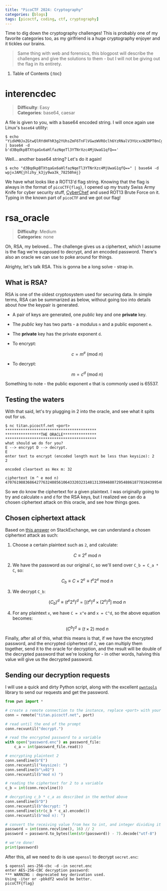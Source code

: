 ```yaml
---
title: "PicoCTF 2024: Cryptography"
categories: [blogs]
tags: [picoctf, coding, ctf, cryptography]
---
```


Time to dig down the cryptography challenges! This is probably one of my favorite categories too, as my girlfriend is a huge cryptography enjoyer and it tickles our brains.

> Same thing with web and forensics, this blogpost will describe the challenges and give the solutions to them - but I will not be giving out the flag in its entirety.

1. Table of Contents
{:toc}

# interencdec

> **Difficulty**: Easy \
> **Categories**: base64, caesar

A file is given to you, with a base64 encoded string. I will once again use Linux's `base64` utility:

```
$ echo "YidkM0JxZGtwQlRYdHFhR3g2YUhsZmF6TnFlVGwzWVROclh6YzRNalV3YUcxcWZRPT0nCg==" | base64 -d
b'd3BqdkpBTXtqaGx6aHlfazNqeTl3YTNrXzc4MjUwaG1qfQ=='
```

Well... another base64 string? Let's do it again!

```
$ echo "d3BqdkpBTXtqaGx6aHlfazNqeTl3YTNrXzc4MjUwaG1qfQ==" | base64 -d
wpjvJAM{jhlzhy_k3jy9wa3k_78250hmj}
```

We have what looks like a ROT13'd flag string. Knowing that the flag is always in the format of `picoCTF{flag}`, I opened up my trusty Swiss Army Knife for cyber security stuff, [CyberChef](https://gchq.github.io/CyberChef/) and used ROT13 Brute Force on it. Typing in the known part of `picoCTF` and we got our flag!

# rsa_oracle

> **Difficulty**: Medium \
> **Categories**: none

Oh, RSA, my beloved... The challenge gives us a ciphertext, which I assume is the flag we're supposed to decrypt, and an encoded password. There's also an oracle we can use to poke around for things.

Alrighty, let's talk RSA. This is gonna be a long solve - strap in.

## What is RSA?

RSA is one of the oldest cryptosystem used for securing data. In simple terms, RSA can be summarized as below, without going too into details about *how* the keypair is generated.

- A pair of keys are generated, one *public* key and one **private** key.
- The *public* key has two parts - a modulus `n` and a public exponent `e`.
- The **private** key has the private exponent `d`.
- To encrypt:

    $$c = m^e \ (\text{mod}\ n)$$

- To decrypt:

    $$m = c^d \ (\text{mod}\ n)$$

Something to note - the public exponent `e` that is commonly used is 65537.

## Testing the waters

With that said, let's try plugging in 2 into the oracle, and see what it spits out for us.

```
$ nc titan.picoctf.net <port>
*****************************************
****************THE ORACLE***************
*****************************************
what should we do for you?
E --> encrypt D --> decrypt.
E
enter text to encrypt (encoded length must be less than keysize): 2
2

encoded cleartext as Hex m: 32

ciphertext (m ^ e mod n) 4707619883686427763240856106433203231481313994680729548861877810439954027216515481620077982254465432294427487895036699854948548980054737181231034760249505
```

So we do know the ciphertext for a given plaintext. I was originally going to try and calculate `n` and `d` for the RSA keys, but I realized we can do a chosen ciphertext attack on this oracle, and see how things goes.

## Chosen ciphertext attack

Based on [this answer](https://crypto.stackexchange.com/a/2331) on StackExchange, we can understand a chosen ciphertext attack as such:

1. Choose a certain plaintext such as `2`, and calculate:

    $$C \equiv 2^e \ \text{mod} \ n$$

2. We have the password as our original `C`, so we'll send over `C_b = C_a * C`, so:

    $$C_b \equiv C \times 2^e \equiv t^e 2^e \ \text{mod} \ n$$

3. We decrypt `C_b`:

    $$(C_b)^d \equiv (t^e 2^e)^d = [(t^e)^d \times (2^e)^d] \ \text{mod} \ n$$

4. For any plaintext `x`, we have `C = x^e` and `x = C^d`, so the above equation becomes:

    $$(C^b)^d \equiv (t \times 2) \ \text{mod} \ n$$

Finally, after all of this, what this means is that, if we have the encrypted password, and the encrypted ciphertext of `2`, we can multiply them together, send it to the oracle for decryption, and the result will be double of the decrypted password that we're looking for - in other words, halving this value will give us the decrypted password.

## Sending our decryption requests

I will use a quick and dirty Python script, along with the excellent [`pwntools`](https://github.com/Gallopsled/pwntools) library to send our requests and get the password.

```py
from pwn import *

# create a remote connection to the instance, replace <port> with your instance's port
conn = remote("titan.picoctf.net", port)

# read until the end of the prompt
conn.recvuntil("decrypt.")

# read the encrypted password to a variable
with open("password.enc") as password_file:
    c_a = int(password_file.read())

# encrypting plaintext 2
conn.sendline(b"E")
conn.recvuntil("keysize): ")
conn.sendline(b"\x02")
conn.recvuntil(b"mod n) ")

# reading the ciphertext for 2 to a variable
c_b = int(conn.recvline())

# decrypting c_b * c_a as described in the method above
conn.sendline(b"D")
conn.recvuntil(b"decrypt: ")
conn.sendline(str(c_b * c_a).encode())
conn.recvuntil(b"mod n): ")

# convert the receiving value from hex to int, and integer dividing it by 2 to obtain the password ciphertext
password = int(conn.recvline(), 16) // 2
password = password.to_bytes(len(str(password)) - 7).decode("utf-8")

# we're done!
print(password)
```

After this, all we need to do is use `openssl` to decrypt `secret.enc`:

```
$ openssl aes-256-cbc -d -in secret.enc
enter AES-256-CBC decryption password:
*** WARNING : deprecated key derivation used.
Using -iter or -pbkdf2 would be better.
picoCTF{flag}
```
